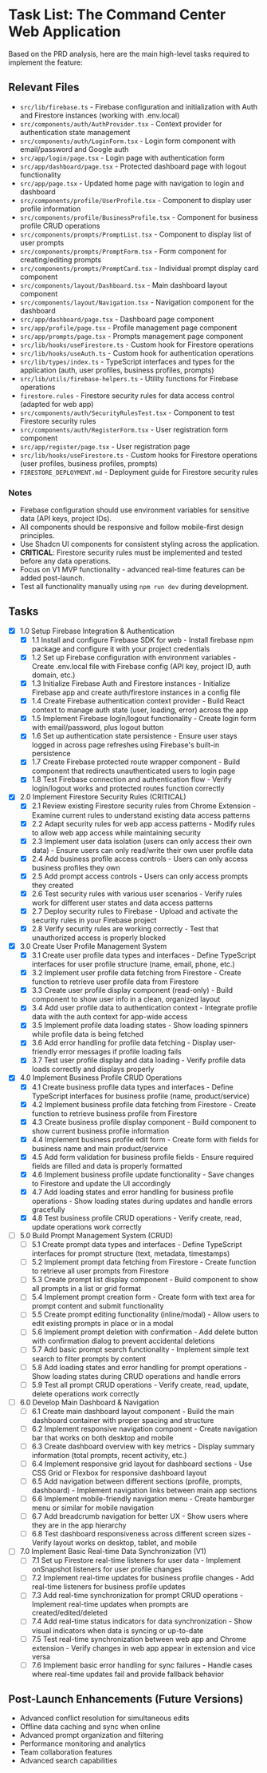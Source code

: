 # Task List: The Command Center Web Application

Based on the PRD analysis, here are the main high-level tasks required to implement the feature:

## Relevant Files

- `src/lib/firebase.ts` - Firebase configuration and initialization with Auth and Firestore instances (working with .env.local)
- `src/components/auth/AuthProvider.tsx` - Context provider for authentication state management
- `src/components/auth/LoginForm.tsx` - Login form component with email/password and Google auth
- `src/app/login/page.tsx` - Login page with authentication form
- `src/app/dashboard/page.tsx` - Protected dashboard page with logout functionality
- `src/app/page.tsx` - Updated home page with navigation to login and dashboard
- `src/components/profile/UserProfile.tsx` - Component to display user profile information
- `src/components/profile/BusinessProfile.tsx` - Component for business profile CRUD operations
- `src/components/prompts/PromptList.tsx` - Component to display list of user prompts
- `src/components/prompts/PromptForm.tsx` - Form component for creating/editing prompts
- `src/components/prompts/PromptCard.tsx` - Individual prompt display card component
- `src/components/layout/Dashboard.tsx` - Main dashboard layout component
- `src/components/layout/Navigation.tsx` - Navigation component for the dashboard
- `src/app/dashboard/page.tsx` - Dashboard page component
- `src/app/profile/page.tsx` - Profile management page component
- `src/app/prompts/page.tsx` - Prompts management page component
- `src/lib/hooks/useFirestore.ts` - Custom hook for Firestore operations
- `src/lib/hooks/useAuth.ts` - Custom hook for authentication operations
- `src/lib/types/index.ts` - TypeScript interfaces and types for the application (auth, user profiles, business profiles, prompts)
- `src/lib/utils/firebase-helpers.ts` - Utility functions for Firebase operations
- `firestore.rules` - Firestore security rules for data access control (adapted for web app)
- `src/components/auth/SecurityRulesTest.tsx` - Component to test Firestore security rules
- `src/components/auth/RegisterForm.tsx` - User registration form component
- `src/app/register/page.tsx` - User registration page
- `src/lib/hooks/useFirestore.ts` - Custom hooks for Firestore operations (user profiles, business profiles, prompts)
- `FIRESTORE_DEPLOYMENT.md` - Deployment guide for Firestore security rules

### Notes

- Firebase configuration should use environment variables for sensitive data (API keys, project IDs).
- All components should be responsive and follow mobile-first design principles.
- Use Shadcn UI components for consistent styling across the application.
- **CRITICAL**: Firestore security rules must be implemented and tested before any data operations.
- Focus on V1 MVP functionality - advanced real-time features can be added post-launch.
- Test all functionality manually using `npm run dev` during development.

## Tasks

- [x] 1.0 Setup Firebase Integration & Authentication
  - [X] 1.1 Install and configure Firebase SDK for web - Install firebase npm package and configure it with your project credentials
  - [X] 1.2 Set up Firebase configuration with environment variables - Create .env.local file with Firebase config (API key, project ID, auth domain, etc.)
  - [x] 1.3 Initialize Firebase Auth and Firestore instances - Initialize Firebase app and create auth/firestore instances in a config file
  - [x] 1.4 Create Firebase authentication context provider - Build React context to manage auth state (user, loading, error) across the app
  - [x] 1.5 Implement Firebase login/logout functionality - Create login form with email/password, plus logout button
  - [x] 1.6 Set up authentication state persistence - Ensure user stays logged in across page refreshes using Firebase's built-in persistence
  - [x] 1.7 Create Firebase protected route wrapper component - Build component that redirects unauthenticated users to login page
  - [x] 1.8 Test Firebase connection and authentication flow - Verify login/logout works and protected routes function correctly

- [x] 2.0 Implement Firestore Security Rules (CRITICAL)
  - [x] 2.1 Review existing Firestore security rules from Chrome Extension - Examine current rules to understand existing data access patterns
  - [x] 2.2 Adapt security rules for web app access patterns - Modify rules to allow web app access while maintaining security
  - [x] 2.3 Implement user data isolation (users can only access their own data) - Ensure users can only read/write their own user profile data
  - [x] 2.4 Add business profile access controls - Users can only access business profiles they own
  - [x] 2.5 Add prompt access controls - Users can only access prompts they created
  - [x] 2.6 Test security rules with various user scenarios - Verify rules work for different user states and data access patterns
  - [x] 2.7 Deploy security rules to Firebase - Upload and activate the security rules in your Firebase project
  - [x] 2.8 Verify security rules are working correctly - Test that unauthorized access is properly blocked

- [x] 3.0 Create User Profile Management System
  - [x] 3.1 Create user profile data types and interfaces - Define TypeScript interfaces for user profile structure (name, email, phone, etc.)
  - [x] 3.2 Implement user profile data fetching from Firestore - Create function to retrieve user profile data from Firestore
  - [x] 3.3 Create user profile display component (read-only) - Build component to show user info in a clean, organized layout
  - [x] 3.4 Add user profile data to authentication context - Integrate profile data with the auth context for app-wide access
  - [x] 3.5 Implement profile data loading states - Show loading spinners while profile data is being fetched
  - [x] 3.6 Add error handling for profile data fetching - Display user-friendly error messages if profile loading fails
  - [x] 3.7 Test user profile display and data loading - Verify profile data loads correctly and displays properly

- [x] 4.0 Implement Business Profile CRUD Operations
  - [x] 4.1 Create business profile data types and interfaces - Define TypeScript interfaces for business profile (name, product/service)
  - [x] 4.2 Implement business profile data fetching from Firestore - Create function to retrieve business profile from Firestore
  - [x] 4.3 Create business profile display component - Build component to show current business profile information
  - [x] 4.4 Implement business profile edit form - Create form with fields for business name and main product/service
  - [x] 4.5 Add form validation for business profile fields - Ensure required fields are filled and data is properly formatted
  - [x] 4.6 Implement business profile update functionality - Save changes to Firestore and update the UI accordingly
  - [x] 4.7 Add loading states and error handling for business profile operations - Show loading states during updates and handle errors gracefully
  - [x] 4.8 Test business profile CRUD operations - Verify create, read, update operations work correctly

- [ ] 5.0 Build Prompt Management System (CRUD)
  - [ ] 5.1 Create prompt data types and interfaces - Define TypeScript interfaces for prompt structure (text, metadata, timestamps)
  - [ ] 5.2 Implement prompt data fetching from Firestore - Create function to retrieve all user prompts from Firestore
  - [ ] 5.3 Create prompt list display component - Build component to show all prompts in a list or grid format
  - [ ] 5.4 Implement prompt creation form - Create form with text area for prompt content and submit functionality
  - [ ] 5.5 Create prompt editing functionality (inline/modal) - Allow users to edit existing prompts in place or in a modal
  - [ ] 5.6 Implement prompt deletion with confirmation - Add delete button with confirmation dialog to prevent accidental deletions
  - [ ] 5.7 Add basic prompt search functionality - Implement simple text search to filter prompts by content
  - [ ] 5.8 Add loading states and error handling for prompt operations - Show loading states during CRUD operations and handle errors
  - [ ] 5.9 Test all prompt CRUD operations - Verify create, read, update, delete operations work correctly

- [ ] 6.0 Develop Main Dashboard & Navigation
  - [ ] 6.1 Create main dashboard layout component - Build the main dashboard container with proper spacing and structure
  - [ ] 6.2 Implement responsive navigation component - Create navigation bar that works on both desktop and mobile
  - [ ] 6.3 Create dashboard overview with key metrics - Display summary information (total prompts, recent activity, etc.)
  - [ ] 6.4 Implement responsive grid layout for dashboard sections - Use CSS Grid or Flexbox for responsive dashboard layout
  - [ ] 6.5 Add navigation between different sections (profile, prompts, dashboard) - Implement navigation links between main app sections
  - [ ] 6.6 Implement mobile-friendly navigation menu - Create hamburger menu or similar for mobile navigation
  - [ ] 6.7 Add breadcrumb navigation for better UX - Show users where they are in the app hierarchy
  - [ ] 6.8 Test dashboard responsiveness across different screen sizes - Verify layout works on desktop, tablet, and mobile

- [ ] 7.0 Implement Basic Real-time Data Synchronization (V1)
  - [ ] 7.1 Set up Firestore real-time listeners for user data - Implement onSnapshot listeners for user profile changes
  - [ ] 7.2 Implement real-time updates for business profile changes - Add real-time listeners for business profile updates
  - [ ] 7.3 Add real-time synchronization for prompt CRUD operations - Implement real-time updates when prompts are created/edited/deleted
  - [ ] 7.4 Add real-time status indicators for data synchronization - Show visual indicators when data is syncing or up-to-date
  - [ ] 7.5 Test real-time synchronization between web app and Chrome extension - Verify changes in web app appear in extension and vice versa
  - [ ] 7.6 Implement basic error handling for sync failures - Handle cases where real-time updates fail and provide fallback behavior

## Post-Launch Enhancements (Future Versions)

- Advanced conflict resolution for simultaneous edits
- Offline data caching and sync when online
- Advanced prompt organization and filtering
- Performance monitoring and analytics
- Team collaboration features
- Advanced search capabilities
